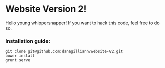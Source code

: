 # Website Version 2!
Hello young whippersnapper! If you want to hack this code, feel free to do so. 
### Installation guide:
```
git clone git@github.com:danagilliann/website-V2.git
bower install
grunt serve
```
